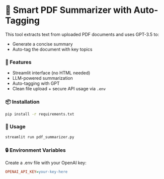 # 📄 Smart PDF Summarizer with Auto-Tagging

This tool extracts text from uploaded PDF documents and uses GPT-3.5 to:
- Generate a concise summary
- Auto-tag the document with key topics

### 🚀 Features
- Streamlit interface (no HTML needed)
- LLM-powered summarization
- Auto-tagging with GPT
- Clean file upload + secure API usage via `.env`

### 📦 Installation

```bash
pip install -r requirements.txt
```

### 🧠 Usage
```bash
streamlit run pdf_summarizer.py
```

### 🔒 Environment Variables
Create a .env file with your OpenAI key:

```ini
OPENAI_API_KEY=your-key-here
```

